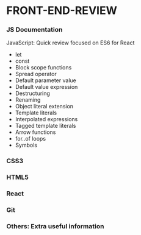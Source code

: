 # FRONT-END-REVIEW

### JS Documentation
JavaScript: Quick review focused on ES6 for React
* let
* const
* Block scope functions
* Spread operator
* Default parameter value
* Default value expression
* Destructuring
* Renaming
* Object literal extension
* Template literals
* Interpolated expressions
* Tagged template literals
* Arrow functions
* for..of loops
* Symbols

### CSS3

### HTML5

### React

### Git

### Others: Extra useful information
